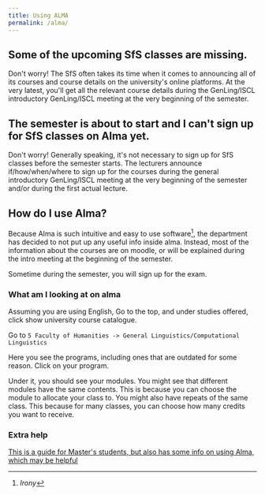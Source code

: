 ```yaml
---
title: Using ALMA
permalink: /alma/
---
```


## Some of the upcoming SfS classes are missing.

Don't worry! The SfS often takes its time when it comes to announcing all of its courses and course details on the university's online platforms. At the very latest, you'll get all the relevant course details during the GenLing/ISCL introductory GenLing/ISCL meeting at the very beginning of the semester.

## The semester is about to start and I can't sign up for SfS classes on Alma yet.

Don't worry! Generally speaking, it's not necessary to sign up for SfS classes before the semester starts. The lecturers announce if/how/when/where to sign up for the courses during the general introductory GenLing/ISCL meeting at the very beginning of the semester and/or during the first actual lecture.

## How do I use Alma?

Because Alma is such intuitive and easy to use software[^1], the department has decided to not put up any useful info inside alma. Instead, most of the information about the courses are on moodle, or will be explained during the intro meeting at the beginning of the semester.

Sometime during the semester, you will sign up for the exam.

### What am I looking at on alma 
Assuming you are using English, Go to the top, and under studies offered, click show university course catalogue. 

Go to `5 Faculty of Humanities -> General Linguistics/Computational Linguistics`

Here you see the programs, including ones that are outdated for some reason. Click on your program.

Under it, you should see your modules. You might see that different modules have the same contents. This is because you can choose the module to allocate your class to. You might also have repeats of the same class. This because for many classes, you can choose how many credits you want to receive.

### Extra help

[This is a guide for Master's students, but also has some info on using Alma, which may be helpful](/files/other/almaguide.pdf)

[^1]: _Irony_
